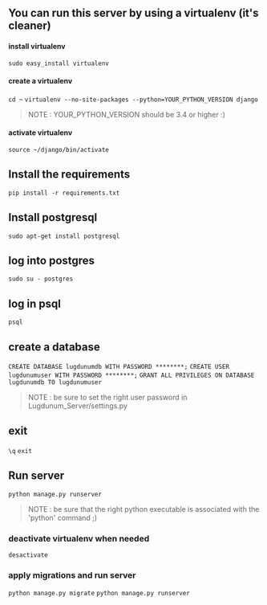 ## You can run this server by using a virtualenv (it's cleaner)
#### install virtualenv
```sudo easy_install virtualenv```
#### create a virtualenv
```cd ~```
```virtualenv --no-site-packages --python=YOUR_PYTHON_VERSION django```
> NOTE : YOUR_PYTHON_VERSION should be 3.4 or higher :)
#### activate virtualenv
```source ~/django/bin/activate```
## Install the requirements
```pip install -r requirements.txt```
## Install postgresql
```sudo apt-get install postgresql```
## log into postgres
```sudo su - postgres```
## log in psql
```psql```
## create a database
```CREATE DATABASE lugdunumdb WITH PASSWORD ********;```
```CREATE USER lugdunumuser WITH PASSWORD ********;```
```GRANT ALL PRIVILEGES ON DATABASE lugdunumdb TO lugdunumuser```
> NOTE : be sure to set the right user password in Lugdunum_Server/settings.py
## exit
```\q```
```exit```
## Run server
```python manage.py runserver```
> NOTE : be sure that the right python executable is associated with the 'python' command ;)
### deactivate virtualenv when needed
```desactivate```
### apply migrations and run server
```python manage.py migrate```
```python manage.py runserver```
